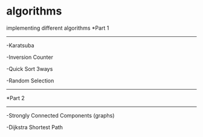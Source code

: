 # algorithms
implementing different algorithms
*Part 1
***********
-Karatsuba

-Inversion Counter

-Quick Sort 3ways

-Random Selection
***********
*Part 2
***********
-Strongly Connected Components (graphs)

-Dijkstra Shortest Path

